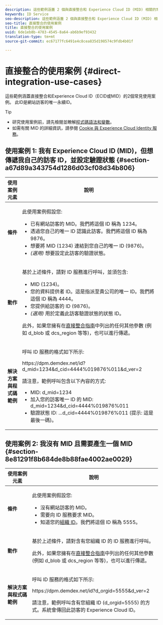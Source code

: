 ```yaml
---
description: 這些範例涵蓋 2 個與直接整合和 Experience Cloud ID (MID) 相關的常見使用案例。MID 是每個網站訪客專屬的永久性唯一 ID。
keywords: ID Service
seo-description: 這些範例涵蓋 2 個與直接整合和 Experience Cloud ID (MID) 相關的常見使用案例。MID 是每個網站訪客專屬的永久性唯一 ID。
seo-title: 直接整合的使用案例
title: 直接整合的使用案例
uuid: 6de1eb8b-4783-4545-8a64-ab6b9ef93432
translation-type: tm+mt
source-git-commit: ec67177fc6491e4c8cea835d198574c9fdb4b01f

---
```



# 直接整合的使用案例 {#direct-integration-use-cases}

這些範例涵蓋直接整合和Experience Cloud ID（ECID或MID）的2個常見使用案例。 此ID是網站訪客的唯一永續ID。

>[!TIP]
>
>* 研究使用案例前，請先檢閱並瞭解[程式碼語法和變數](../implementation-guides/direct-integration.md#concept-4cd3206a84bb4687af0b312ae09648b9)。
>* 如需有關 MID 的詳細資訊，請參閱 [Cookie 與 Experience Cloud Identity 服務](../introduction/cookies.md)。
>



## 使用案例 1: 我有 Experience Cloud ID (MID)，但想傳遞我自己的訪客 ID，並設定驗證狀態 {#section-a67d89a343754d1286d03cf08d34b806}

<table id="table_DA8840FCB51541109FE6DF20430E8924"> 
 <thead> 
  <tr> 
   <th colname="col1" class="entry"> 使用案例元素 </th> 
   <th colname="col2" class="entry"> 說明 </th> 
  </tr> 
 </thead>
 <tbody> 
  <tr> 
   <td colname="col1"> <p> <b>條件</b> </p> </td> 
   <td colname="col2"> <p>此使用案例假設您: </p> 
    <ul id="ul_F20231F83EE84889B78971A64E758757"> 
     <li id="li_20F3E96493724CD2BAF4B20AEE5CBF23">已有網站訪客的 MID。我們將這個 ID 稱為 1234。 </li> 
     <li id="li_A358C58CC58C4FCBB7250F5ED108AA71">透過您自己的唯一 ID 認識此訪客。我們將這個 ID 稱為 9876。 </li> 
     <li id="li_D93CE7182EBE4927A5C7A0BF414C03BC">想要將 MID (1234) 連結到您自己的唯一 ID (9876)。 </li> 
     <li id="li_4611146E56624C2AB647733487A3F046"> <i>(選用)</i> 想要設定此訪客的驗證狀態。 </li> 
    </ul> </td> 
  </tr> 
  <tr> 
   <td colname="col1"> <p> <b>動作</b> </p> </td> 
   <td colname="col2"> <p>基於上述條件，請對 ID 服務進行呼叫，並須包含: </p> 
    <ul id="ul_9ECB1A65266644E89E949C57D202D5A4"> 
     <li id="li_10A6F5A9C54D44A08F4F2E405E6019E2">MID (1234)。 </li> 
     <li id="li_4869572B40E54C54B88A2474DAC475A8">您的資料提供者 ID。這是指派至貴公司的唯一 ID。我們將這個 ID 稱為 4444。 </li> 
     <li id="li_05C8ED47488C4E289D84093127EC7B19">您提供給訪客的 ID (9876)。 </li> 
     <li id="li_3D1556AD18C843828A362CC604A9F76B"> <i>(選用)</i> 用於定義此訪客驗證狀態的狀態 ID。 </li> 
    </ul> <p>此外，如果您擁有在<a href="../implementation-guides/direct-integration.md#concept-4cd3206a84bb4687af0b312ae09648b9" format="dita" scope="local">直接整合指南</a>中列出的任何其他參數 (例如<span class="codeph"> d_blob</span> 或 <span class="codeph">dcs_region</span> 等等)，也可以進行傳遞。 </p> </td> 
  </tr> 
  <tr> 
   <td colname="col1"> <p> <b>解決方案與程式碼範例</b> </p> </td> 
   <td colname="col2"> <p>呼叫 ID 服務的格式如下所示: </p> <p> <span class="codeph">https://dpm.demdex.net/id?d_mid=1234&amp;d_cid=4444%019876%011&amp;d_ver=2</span> </p> <p>請注意，範例呼叫包含以下內容的方式: </p> 
    <ul id="ul_0667FBFD8D3C46BDBD027F484691EC97"> 
     <li id="li_FAB1FAE703DB48D1A32EE72684028964">MID: <span class="codeph">d_mid=1234</span> </li> 
     <li id="li_C97B74FF444F4BB4B4A5CB1CBBE52249">加入您的訪客唯一 ID 的 MID: <span class="codeph">d_mid=1234&amp;d_cid=4444%019876%011</span> </li> 
     <li id="li_D428DBF765234DD78DDF152C5EE8AB69">驗證狀態 ID: <span class="codeph">...d_cid=4444%019876%011</span> (提示: 這是最後一碼)。 </li> 
    </ul> </td> 
  </tr> 
 </tbody> 
</table>

## 使用案例 2: 我沒有 MID 且需要產生一個 MID {#section-8e81291f8b684de8b88fae4002ae0029}

<table id="table_666A92693F8A413096DF6A64770C1141"> 
 <thead> 
  <tr> 
   <th colname="col1" class="entry"> 使用案例元素 </th> 
   <th colname="col2" class="entry"> 說明 </th> 
  </tr> 
 </thead>
 <tbody> 
  <tr> 
   <td colname="col1"> <p> <b>條件</b> </p> </td> 
   <td colname="col2"> <p>此使用案例假設您: </p> 
    <ul id="ul_BF3BD821907B46A4B2EFA63146D35722"> 
     <li id="li_E658AE0671D14558B65FDD8992F25996">沒有網站訪客的 MID。 </li> 
     <li id="li_28A48BB3F71C4E4297F95A2D3E10AD7B">需要向 ID 服務要求 MID。 </li> 
     <li id="li_E2C306B9308D41E5BFE2F23EF48F5A41">知道您的<a href="../reference/requirements.md#section-a02f537129a64ffbb690d5738d360c26" format="dita" scope="local">組織 ID</a>。我們將這個 ID 稱為 5555。 </li> 
    </ul> </td> 
  </tr> 
  <tr> 
   <td colname="col1"> <p> <b>動作</b> </p> </td> 
   <td colname="col2"> <p>基於上述條件，請對含有您組織 ID 的 ID 服務進行呼叫。 </p> <p>此外，如果您擁有在<a href="../implementation-guides/direct-integration.md#concept-4cd3206a84bb4687af0b312ae09648b9" format="dita" scope="local">直接整合指南</a>中列出的任何其他參數 (例如<span class="codeph"> d_blob</span> 或 <span class="codeph">dcs_region</span> 等等)，也可以進行傳遞。 </p> </td> 
  </tr> 
  <tr> 
   <td colname="col1"> <p> <b>解決方案與程式碼範例</b> </p> </td> 
   <td colname="col2"> <p>呼叫 ID 服務的格式如下所示: </p> <p> <span class="codeph">https://dpm.demdex.net/id?d_orgid=5555&amp;d_ver=2</span> </p> <p>請注意，範例呼叫含有您組織 ID <span class="codeph">(d_orgid=5555)</span> 的方式。系統會傳回此訪客的 <span class="keyword">Experience Cloud</span> ID。 </p> </td> 
  </tr> 
 </tbody> 
</table>

